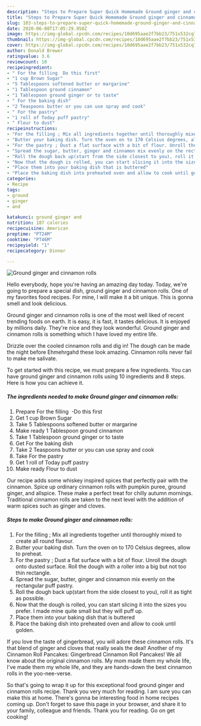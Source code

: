 ```yaml
---
description: "Steps to Prepare Super Quick Homemade Ground ginger and cinnamon rolls"
title: "Steps to Prepare Super Quick Homemade Ground ginger and cinnamon rolls"
slug: 103-steps-to-prepare-super-quick-homemade-ground-ginger-and-cinnamon-rolls
date: 2020-06-08T17:05:29.958Z
image: https://img-global.cpcdn.com/recipes/10d695aae2f7bb23/751x532cq70/ground-ginger-and-cinnamon-rolls-recipe-main-photo.jpg
thumbnail: https://img-global.cpcdn.com/recipes/10d695aae2f7bb23/751x532cq70/ground-ginger-and-cinnamon-rolls-recipe-main-photo.jpg
cover: https://img-global.cpcdn.com/recipes/10d695aae2f7bb23/751x532cq70/ground-ginger-and-cinnamon-rolls-recipe-main-photo.jpg
author: Donald Brewer
ratingvalue: 3.6
reviewcount: 10
recipeingredient:
- " For the filling  Do this first"
- "1 cup Brown Sugar"
- "5 Tablespoons softened butter or margarine"
- "1 Tablespoon ground cinnamon"
- "1 Tablespoon ground ginger or to taste"
- " For the baking dish"
- "2 Teaspoons butter or you can use spray and cook"
- " For the pastry"
- "1 roll of Today puff pastry"
- " Flour to dust"
recipeinstructions:
- "For the filling ; Mix all ingredients together until thoroughly mixed to create all round flavour."
- "Butter your baking dish. Turn the oven on to 170 Celsius degrees, allow to preheat."
- "For the pastry ; Dust a flat surface with a bit of flour. Unroll the dough onto dusted surface. Roll the dough with a roller into a big but not too thin rectangle."
- "Spread the sugar, butter, ginger and cinnamon mix evenly on the rectangular puff pastry."
- "Roll the dough back up(start from the side closest to you), roll it as tight as possible."
- "Now that the dough is rolled, you can start slicing it into the sizes you prefer. I made mine quite small but they will puff up."
- "Place them into your baking dish that is buttered"
- "Place the baking dish into preheated oven and allow to cook until golden."
categories:
- Recipe
tags:
- ground
- ginger
- and

katakunci: ground ginger and 
nutrition: 187 calories
recipecuisine: American
preptime: "PT24M"
cooktime: "PT46M"
recipeyield: "1"
recipecategory: Dinner

---
```



![Ground ginger and cinnamon rolls](https://img-global.cpcdn.com/recipes/10d695aae2f7bb23/751x532cq70/ground-ginger-and-cinnamon-rolls-recipe-main-photo.jpg)

Hello everybody, hope you're having an amazing day today. Today, we're going to prepare a special dish, ground ginger and cinnamon rolls. One of my favorites food recipes. For mine, I will make it a bit unique. This is gonna smell and look delicious.

Ground ginger and cinnamon rolls is one of the most well liked of recent trending foods on earth. It is easy, it is fast, it tastes delicious. It is enjoyed by millions daily. They're nice and they look wonderful. Ground ginger and cinnamon rolls is something which I have loved my entire life.

Drizzle over the cooled cinnamon rolls and dig in! The dough can be made the night before Ehmehrgahd these look amazing. Cinnamon rolls never fail to make me salivate.


To get started with this recipe, we must prepare a few ingredients. You can have ground ginger and cinnamon rolls using 10 ingredients and 8 steps. Here is how you can achieve it.

<!--inarticleads1-->

##### The ingredients needed to make Ground ginger and cinnamon rolls:

1. Prepare  For the filling  -Do this first
1. Get 1 cup Brown Sugar
1. Take 5 Tablespoons softened butter or margarine
1. Make ready 1 Tablespoon ground cinnamon
1. Take 1 Tablespoon ground ginger or to taste
1. Get  For the baking dish
1. Take 2 Teaspoons butter or you can use spray and cook
1. Take  For the pastry
1. Get 1 roll of Today puff pastry
1. Make ready  Flour to dust


Our recipe adds some whiskey inspired spices that perfectly pair with the cinnamon. Spice up ordinary cinnamon rolls with pumpkin puree, ground ginger, and allspice. These make a perfect treat for chilly autumn mornings. Traditional cinnamon rolls are taken to the next level with the addition of warm spices such as ginger and cloves. 

<!--inarticleads2-->

##### Steps to make Ground ginger and cinnamon rolls:

1. For the filling ; Mix all ingredients together until thoroughly mixed to create all round flavour.
1. Butter your baking dish. Turn the oven on to 170 Celsius degrees, allow to preheat.
1. For the pastry ; Dust a flat surface with a bit of flour. Unroll the dough onto dusted surface. Roll the dough with a roller into a big but not too thin rectangle.
1. Spread the sugar, butter, ginger and cinnamon mix evenly on the rectangular puff pastry.
1. Roll the dough back up(start from the side closest to you), roll it as tight as possible.
1. Now that the dough is rolled, you can start slicing it into the sizes you prefer. I made mine quite small but they will puff up.
1. Place them into your baking dish that is buttered
1. Place the baking dish into preheated oven and allow to cook until golden.


If you love the taste of gingerbread, you will adore these cinnamon rolls. It&#39;s that blend of ginger and cloves that really seals the deal! Another of my Cinnamon Roll Pancakes: Gingerbread Cinnamon Roll Pancakes! We all know about the original cinnamon rolls. My mom made them my whole life, I&#39;ve made them my whole life, and they are hands-down the best cinnamon rolls in the yoo-nee-verse. 

So that's going to wrap it up for this exceptional food ground ginger and cinnamon rolls recipe. Thank you very much for reading. I am sure you can make this at home. There's gonna be interesting food in home recipes coming up. Don't forget to save this page in your browser, and share it to your family, colleague and friends. Thank you for reading. Go on get cooking!

